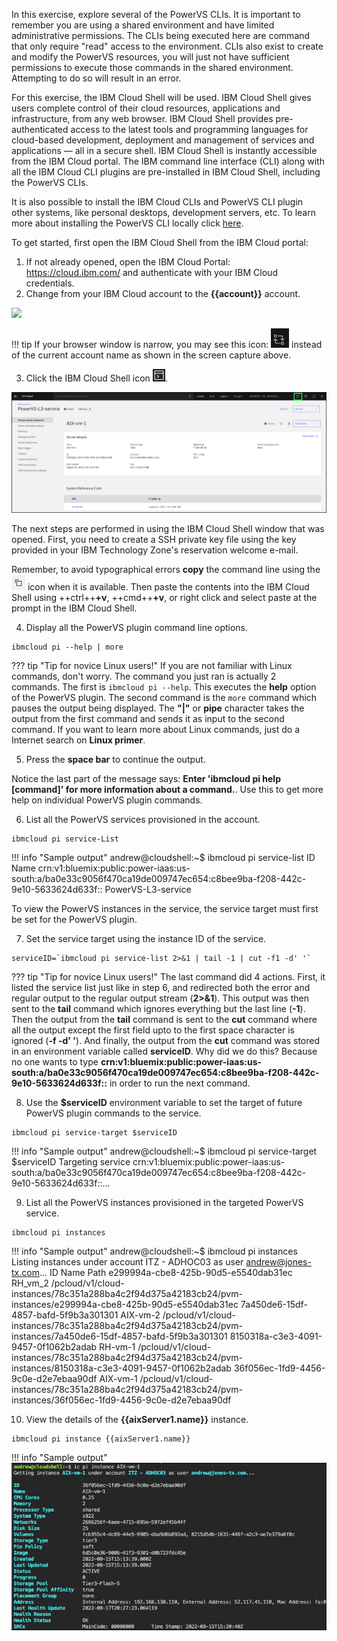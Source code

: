 In this exercise, explore several of the PowerVS CLIs. It is important to remember you are using a shared environment and have limited administrative permissions. The CLIs being executed here are command that only require "read" access to the environment. CLIs also exist to create and modify the PowerVS resources, you will just not have sufficient permissions to execute those commands in the shared environment. Attempting to do so will result in an error.

For this exercise, the IBM Cloud Shell will be used. IBM Cloud Shell gives users complete control of their cloud resources, applications and infrastructure, from any web browser. IBM Cloud Shell provides pre-authenticated access to the latest tools and programming languages for cloud-based development, deployment and management of services and applications — all in a secure shell. IBM Cloud Shell is instantly accessible from the IBM Cloud portal. The IBM command line interface (CLI) along with all the IBM Cloud CLI plugins are pre-installed in IBM Cloud Shell, including the PowerVS CLIs.

It is also possible to install the IBM Cloud CLIs and PowerVS CLI plugin other systems, like personal desktops, development servers, etc. To learn more about installing the PowerVS CLI locally click <a href="https://cloud.ibm.com/docs/power-iaas-cli-plugin?topic=power-iaas-cli-plugin-power-iaas-cli-reference" target="_blank">here</a>.

To get started, first open the IBM Cloud Shell from the IBM Cloud portal:

1. If not already opened, open the IBM Cloud Portal: <a href="https://cloud.ibm.com/" target="_blank">https://cloud.ibm.com/</a> and authenticate with your IBM Cloud credentials.
2. Change from your IBM Cloud account to the **{{account}}** account.

![](_attachments/SwitchAccounts-final.gif)

!!! tip
    If your browser window is narrow, you may see this icon: ![](_attachments/SwitchAccountsIcon.png) instead of the current account name as shown in the screen capture above.

3. Click the IBM Cloud Shell icon ![](_attachments/CloudShellIcon.png).

![](_attachments/StartCloudShell.png)

The next steps are performed in using the IBM Cloud Shell window that was opened. First, you need to create a SSH private key file using the key provided in your IBM Technology Zone's reservation welcome e-mail.

Remember, to avoid typographical errors **copy** the command line using the ![](_attachments/CopyToClipboard.png) icon when it is available. Then paste the contents into the IBM Cloud Shell using ++ctrl++**+v**, ++cmd++**+v**, or right click and select paste at the prompt in the IBM Cloud Shell.

4. Display all the PowerVS plugin command line options.

```
ibmcloud pi --help | more
```
??? tip "Tip for novice Linux users!"
    If you are not familiar with Linux commands, don't worry. The command you just ran is actually 2 commands. The first is ```ibmcloud pi --help```. This executes the **help** option of the PowerVS plugin. The second command is the ```more``` command which pauses the output being displayed.  The **"|"** or **pipe** character takes the output from the first command and sends it as input to the second command. If you want to learn more about Linux commands, just do a Internet search on **Linux primer**.

5. Press the **space bar** to continue the output.

Notice the last part of the message says: **Enter 'ibmcloud pi help [command]' for more information about a command.**. Use this to get more help on individual PowerVS plugin commands.

6. List all the PowerVS services provisioned in the account.

```
ibmcloud pi service-List
```

!!! info "Sample output"
    andrew@cloudshell:~$ ibmcloud pi service-list
    ID                                                                                                                    Name
    crn:v1:bluemix:public:power-iaas:us-south:a/ba0e33c9056f470ca19de009747ec654:c8bee9ba-f208-442c-9e10-5633624d633f::   PowerVS-L3-service

To view the PowerVS instances in the service, the service target must first be set for the PowerVS plugin.

7. Set the service target using the instance ID of the service.

```
serviceID=`ibmcloud pi service-list 2>&1 | tail -1 | cut -f1 -d' '`
```

??? tip "Tip for novice Linux users!"
    The last command did 4 actions. First, it listed the service list just like in step 6, and redirected both the error and regular output to the regular output stream (**2>&1**). This output was then sent to the **tail** command which ignores everything but the last line (**-1**). Then the output from the **tail** command is sent to the **cut** command where all the output except the first field upto to the first space character is ignored (**-f -d' '**). And finally, the output from the **cut** command was stored in an environment variable called **serviceID**. Why did we do this? Because no one wants to type **crn:v1:bluemix:public:power-iaas:us-south:a/ba0e33c9056f470ca19de009747ec654:c8bee9ba-f208-442c-9e10-5633624d633f::** in order to run the next command.

8. Use the **$serviceID** environment variable to set the target of future PowerVS plugin commands to the service.

```
ibmcloud pi service-target $serviceID
```

!!! info "Sample output"
    andrew@cloudshell:~$ ibmcloud pi service-target $serviceID
    Targeting service crn:v1:bluemix:public:power-iaas:us-south:a/ba0e33c9056f470ca19de009747ec654:c8bee9ba-f208-442c-9e10-5633624d633f::...

9. List all the PowerVS instances provisioned in the targeted PowerVS service.

```
ibmcloud pi instances
```

!!! info "Sample output"
    andrew@cloudshell:~$ ibmcloud pi instances
    Listing instances under account ITZ - ADHOC03 as user andrew@jones-tx.com...
    ID                                     Name       Path
    e299994a-cbe8-425b-90d5-e5540dab31ec   RH_vm_2    /pcloud/v1/cloud-instances/78c351a288ba4c2f94d375a42183cb24/pvm-instances/e299994a-cbe8-425b-90d5-e5540dab31ec
    7a450de6-15df-4857-bafd-5f9b3a301301   AIX-vm-2   /pcloud/v1/cloud-instances/78c351a288ba4c2f94d375a42183cb24/pvm-instances/7a450de6-15df-4857-bafd-5f9b3a301301
    8150318a-c3e3-4091-9457-0f1062b2adab   RH-vm-1    /pcloud/v1/cloud-instances/78c351a288ba4c2f94d375a42183cb24/pvm-instances/8150318a-c3e3-4091-9457-0f1062b2adab
    36f056ec-1fd9-4456-9c0e-d2e7ebaa90df   AIX-vm-1   /pcloud/v1/cloud-instances/78c351a288ba4c2f94d375a42183cb24/pvm-instances/36f056ec-1fd9-4456-9c0e-d2e7ebaa90df

10. View the details of the **{{aixServer1.name}}** instance.

```
ibmcloud pi instance {{aixServer1.name}}
```

!!! info "Sample output"
    ![](_attachments/server1Details.png)

